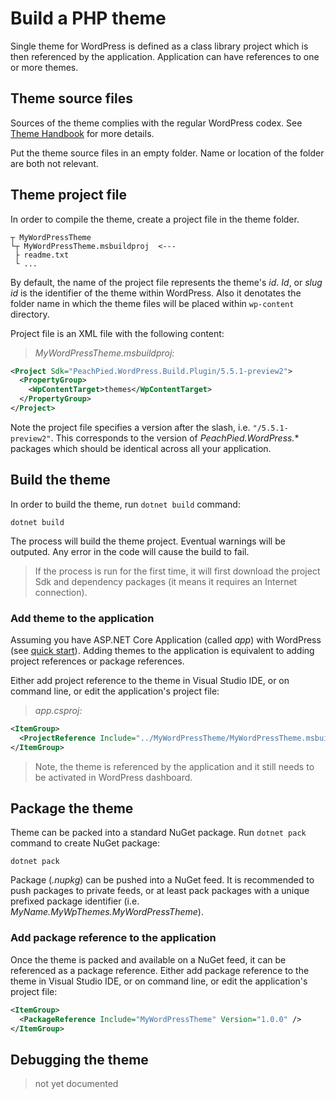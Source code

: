 # Build a PHP theme

Single theme for WordPress is defined as a class library project which is then referenced by the application. Application can have references to one or more themes.

## Theme source files

Sources of the theme complies with the regular WordPress codex. See [Theme Handbook](https://developer.wordpress.org/themes/) for more details.

Put the theme source files in an empty folder. Name or location of the folder are both not relevant.

## Theme project file

In order to compile the theme, create a project file in the theme folder.

```shell
┬ MyWordPressTheme
└┬ MyWordPressTheme.msbuildproj  <---
 ├ readme.txt
 └ ...
```

By default, the name of the project file represents the theme's *id*. *Id*, or *slug id* is the identifier of the theme within WordPress. Also it denotates the folder name in which the theme files will be placed within `wp-content` directory.

Project file is an XML file with the following content:

> *MyWordPressTheme.msbuildproj:*
```xml
<Project Sdk="PeachPied.WordPress.Build.Plugin/5.5.1-preview2">
  <PropertyGroup>
    <WpContentTarget>themes</WpContentTarget>
  </PropertyGroup>
</Project>
```

Note the project file specifies a version after the slash, i.e. `"/5.5.1-preview2"`. This corresponds to the version of *PeachPied.WordPress.** packages which should be identical across all your application.

## Build the theme

In order to build the theme, run `dotnet build` command:

```shell
dotnet build
```

The process will build the theme project. Eventual warnings will be outputed. Any error in the code will cause the build to fail.

> If the process is run for the first time, it will first download the project Sdk and dependency packages (it means it requires an Internet connection).

### Add theme to the application

Assuming you have ASP.NET Core Application (called *app*) with WordPress (see [quick start](../overview/#quick-start)). Adding themes to the application is equivalent to adding project references or package references.

Either add project reference to the theme in Visual Studio IDE, or on command line, or edit the application's project file:

> *app.csproj:*
```xml
<ItemGroup>
  <ProjectReference Include="../MyWordPressTheme/MyWordPressTheme.msbuildproj" />
</ItemGroup>
```

> Note, the theme is referenced by the application and it still needs to be activated in WordPress dashboard.

## Package the theme

Theme can be packed into a standard NuGet package. Run `dotnet pack` command to create NuGet package:

```shell
dotnet pack
```

Package (*.nupkg*) can be pushed into a NuGet feed. It is recommended to push packages to private feeds, or at least pack packages with a unique prefixed package identifier (i.e. *MyName.MyWpThemes.MyWordPressTheme*).

### Add package reference to the application

Once the theme is packed and available on a NuGet feed, it can be referenced as a package reference. Either add package reference to the theme in Visual Studio IDE, or on command line, or edit the application's project file:

```xml
<ItemGroup>
  <PackageReference Include="MyWordPressTheme" Version="1.0.0" />
</ItemGroup>
```

## Debugging the theme

> not yet documented